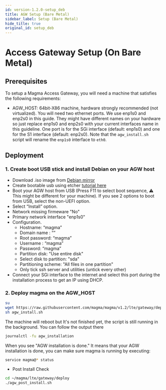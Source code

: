 ```yaml
---
id: version-1.2.0-setup_deb
title: AGW Setup (Bare Metal)
sidebar_label: Setup (Bare Metal)
hide_title: true
original_id: setup_deb
---
```

# Access Gateway Setup (On Bare Metal)
## Prerequisites

To setup a Magma Access Gateway, you will need a machine that
satisfies the following requirements:

- AGW_HOST: 64bit-X86 machine, hardware strongly recommended (not virtualized).
  You will need two ethernet ports. We use enp1s0 and enp2s0 in this guide.
  They might have different names on your hardware so just replace enp1s0 and
  enp2s0 with your current interfaces name in this guideline.
  One port is for the SGi interface (default: enp1s0) and one for the S1
  interface (default: enp2s0). Note that the `agw_install.sh` script will
  rename the `enp1s0` interface to `eth0`.

## Deployment
### 1. Create boot USB stick and install Debian on your AGW host

- Download .iso image from [Debian mirror](http://cdimage.debian.org/mirror/cdimage/archive/9.9.0/amd64/iso-cd/debian-9.9.0-amd64-netinst.iso)
- Create bootable usb using etcher [tutorial here](https://tutorials.ubuntu.com/tutorial/tutorial-create-a-usb-stick-on-macos#0)
- Boot your AGW host from USB
  (Press F11 to select boot sequence, :warning: This might be different for
  your machine). If you see 2 options to boot from USB, select the non-UEFI
  option.
- Select “Install” option.
- Network missing firmeware "No"
- Primary network interface "enp1s0"
- Configuration.
  * Hostname: “magma”
  * Domain name : “”
  * Root password: “magma”
  * Username : “magma”
  * Password: “magma”
  * Partition disk: "Use entire disk"
  * Select disk to partition: "sda"
  * Partitioning scheme: "All files in one partition"
  * Only tick ssh server and utilities (untick every other)
- Connect your SGi interface to the internet and select this port during the
installation process to get an IP using DHCP.

### 2. Deploy magma on the  AGW_HOST

```bash
su
wget https://raw.githubusercontent.com/magma/magma/v1.2/lte/gateway/deploy/agw_install.sh
sh agw_install.sh
```

The machine will reboot but It's not finished yet, the script is still running in the background.
You can follow the output there

```bash
journalctl -fu agw_installation
```

When you see "AGW installation is done." It means that your AGW installation is done, you can make sure magma is running by executing:

```bash
service magma@* status
```

- Post Install Check

``` bash
cd ~/magma/lte/gateway/deploy
./agw_post_install.sh
```
